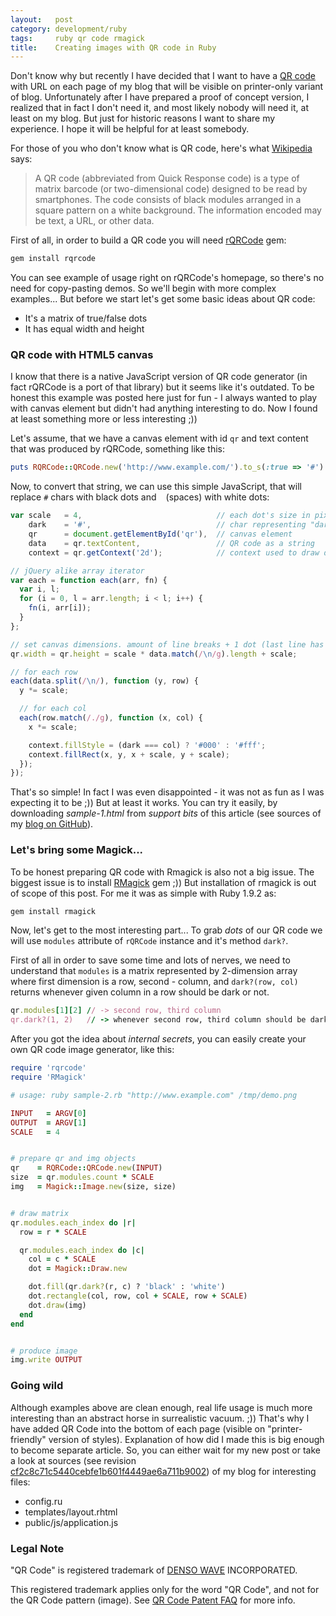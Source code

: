 ```yaml
---
layout:   post
category: development/ruby
tags:     ruby qr code rmagick
title:    Creating images with QR code in Ruby
---
```


Don't know why but recently I have decided that I want to have a [QR code][1]
with URL on each page of my blog that will be visible on printer-only variant of
blog. Unfortunately after I have prepared a proof of concept version, I realized
that in fact I don't need it, and most likely nobody will need it, at least on
my blog. But just for historic reasons I want to share my experience. I hope it
will be helpful for at least somebody.

For those of you who don't know what is QR code, here's what [Wikipedia][2]
says:

> A QR code (abbreviated from Quick Response code) is a type of matrix barcode
> (or two-dimensional code) designed to be read by smartphones. The code
> consists of black modules arranged in a square pattern on a white background.
> The information encoded may be text, a URL, or other data.

First of all, in order to build a QR code you will need [rQRCode][3] gem:

``` bash
gem install rqrcode
```

You can see example of usage right on rQRCode's homepage, so there's no need for
copy-pasting demos. So we'll begin with more complex examples... But before we
start let's get some basic ideas about QR code:

* It's a matrix of true/false dots
* It has equal width and height


### QR code with HTML5 canvas

I know that there is a native JavaScript version of QR code generator (in fact
rQRCode is a port of that library) but it seems like it's outdated. To be honest
this example was posted here just for fun - I always wanted to play with canvas
element but didn't had anything interesting to do. Now I found at least something
more or less interesting ;))

Let's assume, that we have a canvas element with id `qr` and text content that
was produced by rQRCode, something like this:

``` ruby
puts RQRCode::QRCode.new('http://www.example.com/').to_s(:true => '#')
```

Now, to convert that string, we can use this simple JavaScript, that will
replace `#` chars with black dots and ` ` (spaces) with white dots:

``` javascript
var scale   = 4,                              // each dot's size in pixels
    dark    = '#',                            // char representing "dark" dot
    qr      = document.getElementById('qr'),  // canvas element
    data    = qr.textContent,                 // QR code as a string
    context = qr.getContext('2d');            // context used to draw dots

// jQuery alike array iterator
var each = function each(arr, fn) {
  var i, l;
  for (i = 0, l = arr.length; i < l; i++) {
    fn(i, arr[i]);
  }
};

// set canvas dimensions. amount of line breaks + 1 dot (last line has no NL)
qr.width = qr.height = scale * data.match(/\n/g).length + scale;

// for each row
each(data.split(/\n/), function (y, row) {
  y *= scale;

  // for each col
  each(row.match(/./g), function (x, col) {
    x *= scale;

    context.fillStyle = (dark === col) ? '#000' : '#fff';
    context.fillRect(x, y, x + scale, y + scale);
  });
});
```

That's so simple! In fact I was even disappointed - it was not as fun as I was
expecting it to be ;)) But at least it works. You can try it easily, by
downloading _sample-1.html_ from _support bits_ of this article (see sources of
my [blog on GitHub][4]).


### Let's bring some Magick...

To be honest preparing QR code with Rmagick is also not a big issue. The biggest
issue is to install [RMagick][5] gem ;)) But installation of rmagick is out of
scope of this post. For me it was as simple with Ruby 1.9.2 as:

``` bash
gem install rmagick
```

Now, let's get to the most interesting part... To grab _dots_ of our QR code we
will use `modules` attribute of `rQRCode` instance and it's method `dark?`.

First of all in order to save some time and lots of nerves, we need to
understand that `modules` is a matrix represented by 2-dimension array where
first dimension is a row, second - column, and `dark?(row, col)` returns
whenever given column in a row should be dark or not.

``` ruby
qr.modules[1][2] // -> second row, third column
qr.dark?(1, 2)   // -> whenever second row, third column should be dark or not
```

After you got the idea about _internal secrets_, you can easily create your own
QR code image generator, like this:

``` ruby
require 'rqrcode'
require 'RMagick'

# usage: ruby sample-2.rb "http://www.example.com" /tmp/demo.png

INPUT   = ARGV[0]
OUTPUT  = ARGV[1]
SCALE   = 4


# prepare qr and img objects
qr    = RQRCode::QRCode.new(INPUT)
size  = qr.modules.count * SCALE
img   = Magick::Image.new(size, size)


# draw matrix
qr.modules.each_index do |r|
  row = r * SCALE

  qr.modules.each_index do |c|
    col = c * SCALE
    dot = Magick::Draw.new

    dot.fill(qr.dark?(r, c) ? 'black' : 'white')
    dot.rectangle(col, row, col + SCALE, row + SCALE)
    dot.draw(img)
  end
end


# produce image
img.write OUTPUT
```


### Going wild

Although examples above are clean enough, real life usage is much more
interesting than an abstract horse in surrealistic vacuum. ;)) That's why I have
added QR Code into the bottom of each page (visible on "printer-friendly"
version of styles). Explanation of how did I made this is big enough to become
separate article. So, you can either wait for my new post or take a look at
sources (see revision [cf2c8c71c5440cebfe1b601f4449ae6a711b9002][8]) of my blog
for interesting files:

* config.ru
* templates/layout.rhtml
* public/js/application.js


### Legal Note

"QR Code" is registered trademark of [DENSO WAVE][6] INCORPORATED.

This registered trademark applies only for the word "QR Code", and not for the
QR Code pattern (image). See [QR Code Patent FAQ][7] for more info.


[1]: http://en.wikipedia.org/wiki/QR_code
[2]: http://www.wikipedia.org/
[3]: http://whomwah.github.com/rqrcode/
[4]: https://github.com/ixti/blog
[5]: https://github.com/rmagick/rmagick
[6]: http://www.denso-wave.com/en/adcd/
[7]: http://www.denso-wave.com/qrcode/faqpatent-e.html
[8]: https://github.com/ixti/blog/tree/cf2c8c71c5440cebfe1b601f4449ae6a711b9002
